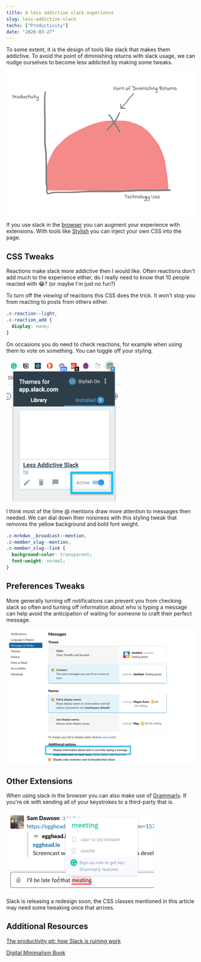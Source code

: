 ```yaml
---
title: A less addictive slack experience
slug: less-addictive-slack
techs: ["Productivity"]
date: "2020-03-27"
---
```


To some extent, it is the design of tools like slack that makes them addictive. To avoid the point of diminishing returns with slack usage, we can nudge ourselves to become less addicted by making some tweaks.

![Point of Diminishing Returns Graph](images/Point_of_Diminishing_Returns.png)

If you use slack in the [browser](https://app.slack.com/) you can augment your experience with extensions. With tools like [Stylish](https://chrome.google.com/webstore/detail/stylish-custom-themes-for/fjnbnpbmkenffdnngjfgmeleoegfcffe) you can inject your own CSS into the page.

## CSS Tweaks

Reactions make slack more addictive then I would like. Often reactions don't add much to the experience either, do I really need to know that 10 people reacted with 😂? (or maybe I'm just no fun?)

To turn off the _viewing_ of reactions this CSS does the trick. It won't stop you from reacting to posts from others either.

```css
.c-reaction--light,
.c-reaction_add {
  display: none;
}
```

On occasions you do need to check reactions, for example when using them to vote on something. You can toggle off your styling.

![Stylish Extension Toggle Button](images/Screenshot_2020-03-27_10.42.48.png)

I think most of the time @ mentions draw more attention to messages then needed. We can dial down their noisiness with this styling tweak that removes the yellow background and bold font weight.

```css
.c-mrkdwn__broadcast--mention,
.c-member_slug--mention,
.c-member_slug--link {
  background-color: transparent;
  font-weight: normal;
}
```

## Preferences Tweaks

More generally turning off notifications can prevent you from checking slack so often and turning off information about who is typing a message can help avoid the anticipation of waiting for someone to craft their perfect message.

![Slack Preferences](images/Screenshot_2020-03-27_11.05.00.png)

## Other Extensions

When using slack in the browser you can also make use of [Grammarly](https://chrome.google.com/webstore/detail/grammarly-for-chrome/kbfnbcaeplbcioakkpcpgfkobkghlhen). If you're ok with sending all of your keystrokes to a third-party that is.

![Grammarly Usage in Slack](images/Screenshot_2020-03-27_10.45.46.png)

Slack is releasing a redesign soon, the CSS classes mentioned in this article may need some tweaking once that arrives.

## Additional Resources

[The productivity pit: how Slack is ruining work](https://www.vox.com/recode/2019/5/1/18511575/productivity-slack-google-microsoft-facebook)

[Digital Minimalism Book](https://www.calnewport.com/books/digital-minimalism/)

